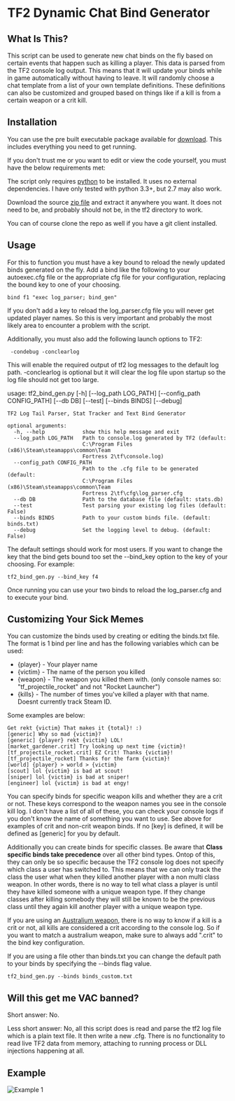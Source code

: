 TF2 Dynamic Chat Bind Generator
===============================

What Is This?
-------------

This script can be used to generate new chat binds on the fly based on certain events that happen such as
killing a player. This data is parsed from the TF2 console log output. This means that it will update your
binds while in game automatically without having to leave. It will randomly choose a chat template from a
list of your own template definitions. These definitions can also be customized and grouped based on things
like if a kill is from a certain weapon or a crit kill.


Installation
------------

You can use the pre built executable package available for [download](https://github.com/leighmacdonald/tf2_bind_gen/releases/download/v1.6/tf2_bind_gen-v1.6.zip).
This includes everything you need to get running.

If you don't trust me or you want to edit or view the code yourself, you must have the below requirements met:

The script only requires [python](https://www.python.org/downloads/) to be installed. It uses no external dependencies.
I have only tested with python 3.3+, but 2.7 may also work.

Download the source [zip file](https://github.com/leighmacdonald/tf2_bind_gen/archive/master.zip) and extract it anywhere you want. It 
does not need to be, and probably should not be, in the tf2 directory to work.

You can of course clone the repo as well if you have a git client installed.

Usage
-----

For this to function you must have a key bound to reload the newly updated
binds generated on the fly. Add a bind like the following to your autoexec.cfg file or the appropriate cfg 
file for your configuration, replacing the bound key to one of your choosing.

    bind f1 "exec log_parser; bind_gen"
    
If you don't add a key to reload the log_parser.cfg file you will never get updated player names. So this is 
very important and probably the most likely area to encounter a problem with the script.

Additionally, you must also add the following launch options to TF2:

     -condebug -conclearlog
     
This will enable the required output of tf2 log messages to the default log path. -conclearlog is optional but
it will clear the log file upon startup so the log file should not get too large.

   usage: tf2_bind_gen.py [-h] [--log_path LOG_PATH] [--config_path CONFIG_PATH]
                           [--db DB] [--test] [--binds BINDS] [--debug]

    TF2 Log Tail Parser, Stat Tracker and Text Bind Generator

    optional arguments:
      -h, --help            show this help message and exit
      --log_path LOG_PATH   Path to console.log generated by TF2 (default:
                            C:\Program Files (x86)\Steam\steamapps\common\Team
                            Fortress 2\tf\console.log)
      --config_path CONFIG_PATH
                            Path to the .cfg file to be generated (default:
                            C:\Program Files (x86)\Steam\steamapps\common\Team
                            Fortress 2\tf\cfg\log_parser.cfg
      --db DB               Path to the database file (default: stats.db)
      --test                Test parsing your existing log files (default: False)
      --binds BINDS         Path to your custom binds file. (default: binds.txt)
      --debug               Set the logging level to debug. (default: False)

      
The default settings should work for most users. If you want to change the key that the bind gets bound
too set the --bind_key option to the key of your choosing. For example:

    tf2_bind_gen.py --bind_key f4
    
Once running you can use your two binds to reload the log_parser.cfg and to execute your bind.

Customizing Your Sick Memes
---------------------------

You can customize the binds used by creating or editing the binds.txt file. The format is 1 bind per line and 
has the following variables which can be used: 
 
- {player} - Your player name
- {victim} - The name of the person you killed
- {weapon} - The weapon you killed them with. (only console names so: "tf_projectile_rocket" and not "Rocket Launcher")
- {kills} - The number of times you've killed a player with that name. Doesnt currently track Steam ID.


Some examples are below:

    Get rekt {victim} That makes it {total}! :)
    [generic] Why so mad {victim}?
    [generic] {player} rekt {victim} LOL!
    [market_gardener.crit] Try looking up next time {victim}!
    [tf_projectile_rocket.crit] EZ Crit! Thanks {victim}!
    [tf_projectile_rocket] Thanks for the farm {victim}!
    [world] {player} > world > {victim}
    [scout] lol {victim} is bad at scout!
    [sniper] lol {victim} is bad at sniper!
    [engineer] lol {victim} is bad at engy!

You can specify binds for specific weapon kills and whether they are a crit or not. These keys correspond to the 
weapon names you see in the console kill log. I don't have a list of all of these, you can check your console logs if 
you don't know the name of something you want to use. See above for examples of crit and non-crit weapon binds. If no
[key] is defined, it will be defined as [generic] for you by default.

Additionally you can create binds for specific classes. Be aware that **Class specific binds take precedence** over all
other bind types. Ontop of this, they can only be so specific because the TF2 console log does not specify which class
a user has switched to. This means that we can only track the class the user what when they killed another player with
a non multi class weapon. In other words, there is no way to tell what class a player is until they have killed someone
with a unique weapon type. If they change classes after killing somebody they will still be known to be the previous class
until they again kill another player with a unique weapon type.

If you are using an [Australium weapon](https://wiki.teamfortress.com/wiki/Australium), there is no way to know if a 
kill is a crit or not, all kills are considered a crit according to the console log. So if you want to match a australium
weapon, make sure to always add ".crit" to the bind key configuration.

If you are using a file other than binds.txt you can change the default path to your binds by specifying the --binds 
flag value.
 
    tf2_bind_gen.py --binds binds_custom.txt

Will this get me VAC banned?
----------------------------

Short answer: No. 

Less short answer: No, all this script does is read and parse the tf2 log file which is a plain text file. 
It then write a new .cfg. There is no functionality to read live TF2 data from memory, attaching to 
running process or DLL injections happening at all. 

Example
-------

![Example 1](https://raw.githubusercontent.com/leighmacdonald/tf2_bind_gen/master/example/screen_1.jpg)
